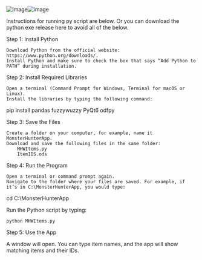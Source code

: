 ![image](https://github.com/user-attachments/assets/e84604cd-25c5-43c7-aeb3-864e832ed238)![image](https://github.com/user-attachments/assets/47cdd8fc-ecc2-4593-b28e-3445dca588b6)




Instructions for running py script are below. Or you can download the python exe release here to avoid all of the below.

Step 1: Install Python

    Download Python from the official website: https://www.python.org/downloads/.
    Install Python and make sure to check the box that says “Add Python to PATH” during installation.

Step 2: Install Required Libraries

    Open a terminal (Command Prompt for Windows, Terminal for macOS or Linux).
    Install the libraries by typing the following command:

pip install pandas fuzzywuzzy PyQt6 odfpy

Step 3: Save the Files

    Create a folder on your computer, for example, name it MonsterHunterApp.
    Download and save the following files in the same folder:
        MHWItems.py
        ItemIDS.ods

Step 4: Run the Program

    Open a terminal or command prompt again.
    Navigate to the folder where your files are saved. For example, if it’s in C:\MonsterHunterApp, you would type:

cd C:\MonsterHunterApp

Run the Python script by typing:

    python MHWItems.py

Step 5: Use the App

A window will open. You can type item names, and the app will show matching items and their IDs.
